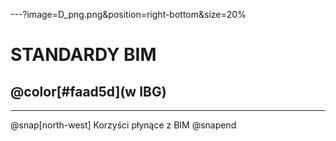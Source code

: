 ---?image=D_png.png&position=right-bottom&size=20%
# STANDARDY BIM
## @color[#faad5d](w IBG)

---
@snap[north-west]
Korzyści płynące z BIM
@snapend

<canvas data-chart="line">
<!-- 
{
 "type": "line",
 "data": {
  "labels": ["","Proj. wstępny","Koncepcja","Proj. budowlany","Projekt wykonawczy","Budowa",""],
  "datasets": [
   {
    "borderDash": [5, 5],
    "backgroundColor": "window.chartColors.blue",
    "borderColor": "window.chartColors.blue",
    "data":[100,80,70,60,50,40,30],
    "label":"Zdolność wpływana na koszty i funkcjonalność",
    "fill": "false"
   },
   {
    "data":[15,28,48,40,19,86,99],
    "label":"Koszty zmian w projekcie"
   }
  ]
 }, 
 "options": { 
   "responsive": "true",
   "title": {
      "display": "true",
      "text": "Porównanie procesów inwstycyjnych"},
			"scales": {
					"yAxes": [{
						"display": "true",
						"scaleLabel": {
							"display": "true",
							"labelString": "Nakład pracy projektowej" }
					}]
				}
 }
}
-->
</canvas>

